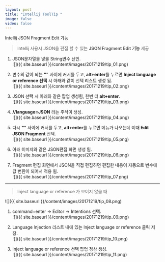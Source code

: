 ```yaml
---
layout: post
title: "Intellij ToolTip "
image: false
video: false
---
```


Intellij JSON Fragment Edit 기능


> Intellij 사용시 JSON을 편집 할 수 있는 **JSON Fragment Edit 기능** 제공


1. JSON문자열을 넣을 String변수 선언. <br>
![]({{ site.baseurl }}/content/images/20171219/tip_01.png)

2. 변수의 값이 되는 **""** 사이에 커서를 두고, **alt+enter**를 누르면 **Inject language or reference 선택** 시 아래와 같이 선택 리스트 생성 됨. <br>
![]({{ site.baseurl }}/content/images/20171219/tip_02.png)

3. JSON 선택 시 아래와 같은 팝업 생성됨, 한번 더 **alt+enter**. <br>
![]({{ site.baseurl }}/content/images/20171219/tip_03.png)

4. **//language=JSON** 라는 주석이 생성. <br>
![]({{ site.baseurl }}/content/images/20171219/tip_04.png)

5. 다시 **""** 사이에 커서를 두고, **alt+enter**를 누르면 메뉴가 나오는데 이때 **Edit JSON Fragment** 선택. <br>
![]({{ site.baseurl }}/content/images/20171219/tip_05.png)

6. 아래 이미지와 같은 JSON편집 화면 생성 됨. <br>
![]({{ site.baseurl }}/content/images/20171219/tip_06.png)

7. Fragment 편집 화면에서 JSON을 직접 편집하면 편집한 내용이 자동으로 변수에 값 변환이 되어서 적용 됨. <br>
![]({{ site.baseurl }}/content/images/20171219/tip_07.png)

---

> Inject Ianguage or reference 가 보이지 않을 때

![]({{ site.baseurl }}/content/images/20171219/tip_08.png)


1. command+enter -> Editor -> Intentions 선택. <br>
![]({{ site.baseurl }}/content/images/20171219/tip_09.png)

2. Language Injection 리스트 내에 있는 Inject language or reference 클릭 저장. <br>
![]({{ site.baseurl }}/content/images/20171219/tip_10.png)

3. Inject language or reference 선택 팝업 정상 생성. <br>
![]({{ site.baseurl }}/content/images/20171219/tip_11.png)
